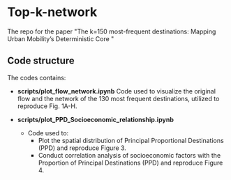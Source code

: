 # Top-k-network
The repo for the paper "The k=150 most-frequent destinations: Mapping Urban Mobility’s Deterministic Core "


## Code structure

The codes contains:

*   **scripts/plot_flow_network.ipynb** Code used to visualize the original flow and the network of the 130 most frequent destinations, utilized to reproduce Fig. 1A-H.

*   **scripts/plot_PPD_Socioeconomic_relationship.ipynb**
    - Code used to:
        - Plot the spatial distribution of Principal Proportional Destinations (PPD) and reproduce Figure 3.
        - Conduct correlation analysis of socioeconomic factors with the Proportion of Principal Destinations (PPD) and reproduce Figure 4.
